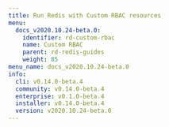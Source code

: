 ```yaml
---
title: Run Redis with Custom RBAC resources
menu:
  docs_v2020.10.24-beta.0:
    identifier: rd-custom-rbac
    name: Custom RBAC
    parent: rd-redis-guides
    weight: 85
menu_name: docs_v2020.10.24-beta.0
info:
  cli: v0.14.0-beta.4
  community: v0.14.0-beta.4
  enterprise: v0.1.0-beta.4
  installer: v0.14.0-beta.4
  version: v2020.10.24-beta.0
---
```


